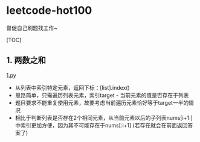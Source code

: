 # leetcode-hot100
督促自己刷题找工作~

[TOC]
## 1. 两数之和
[1.py](./code/1.py) 
* 从列表中索引特定元素，返回下标：[list].index()
* 思路简单，只需遍历列表元素，索引target - 当前元素的值是否存在于列表
* 题目要求不能重复使用元素，故要考虑当前遍历元素恰好等于target一半的情况
* 相比于判断列表是否存在2个相同元素，从当前元素以后的子列表nums[i+1:]中索引更加方便，因为其不可能存在于nums[:i+1] (若存在就会在前面返回答案了)
